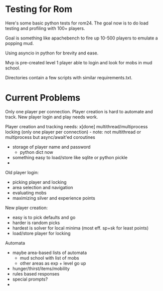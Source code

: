 Testing for Rom
===============

Here's some basic python tests for rom24.  The goal now is to do load testing and profiling with 100+ players.

Goal is something like apachebench to fire up 10-500 players to emulate a popping mud.

Using asyncio in python for brevity and ease.  

Mvp is pre-created level 1 player able to login and look for mobs in mud school.

Directories contain a few scripts with similar requirements.txt.

Current Problems
================

Only one player per connection.  Player creation is hard to automate and track.  New player login and play needs work.

Player creation and tracking needs:
x[done] multithread/multiprocess locking (only one player per connection)
    - note: not multithread or multiprocess but async/await'ed coroutines
- storage of player name and password
    - python dict now
- something easy to load/store like sqlite or python pickle
- 

Old player login:
- picking player and locking
- area selection and navigation
- evaluating mobs
- maximizing silver and experience points

New player creation:
- easy is to pick defaults and go
- harder is random picks
- hardest is solver for local minima (most eff. sp+sk for least points)
- load/store player for locking

Automata
- maybe area-based lists of automata
    - mud school with list of mobs
    - other areas as exp + level go up
- hunger/thirst/items/mobility
- rules based responses
- special prompts?
- 
